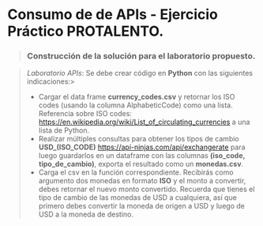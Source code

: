 # Consumo de de APIs - Ejercicio Práctico PROTALENTO.

> ### Construcción de la solución para el laboratorio propuesto.

>  *Laboratorio APIs*: Se debe crear código en **Python** con las siguientes indicaciones:>
> - Cargar el data frame **currency_codes.csv** y retornar los ISO codes (usando la columna AlphabeticCode) como una lista. Referencia sobre ISO codes: <https://en.wikipedia.org/wiki/List_of_circulating_currencies> a una lista de Python.
> - Realizar múltiples consultas para obtener los tipos de cambio **USD_(ISO_CODE)** <https://api-ninjas.com/api/exchangerate> para luego guardarlos en un dataframe con las columnas **(iso_code, tipo_de_cambio)**, exporta el resultado como un **monedas.csv**.
> - Carga el csv en la función correspondiente. Recibirás como argumento dos monedas en formato **ISO** y el monto a convertir, debes retornar el nuevo monto convertido. Recuerda que tienes el tipo de cambio de las monedas de USD a cualquiera, así que primero debes convertir la moneda de origen a USD y luego de USD a la moneda de destino.
